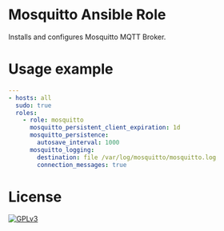 # Mosquitto Ansible Role

Installs and configures Mosquitto MQTT Broker.

# Usage example

```yaml
---
- hosts: all
  sudo: true
  roles:
    - role: mosquitto
      mosquitto_persistent_client_expiration: 1d
      mosquitto_persistence:
        autosave_interval: 1000
      mosquitto_logging:
        destination: file /var/log/mosquitto/mosquitto.log
        connection_messages: true
```

# License

[![GPLv3](http://www.gnu.org/graphics/gplv3-127x51.png)](http://www.gnu.org/licenses/gpl-3.0.html)

